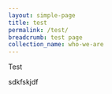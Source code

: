 ```yaml
---
layout: simple-page
title: test
permalink: /test/
breadcrumb: test page
collection_name: who-we-are
---
```

Test

sdkfskjdf

<!-- test.yml --> 
